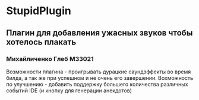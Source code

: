 # StupidPlugin
## Плагин для добавления ужасных звуков чтобы хотелось плакать
### Михайличенко Глеб М33021

Возможности плагина - проигрывать дурацкие саундэффекты во время билда, а так же при успешном и не очень его завершении.
Вохможность по улучшению - добавить поддержку большего количества различных событий IDE (и кнопку для генерации анекдотов)
